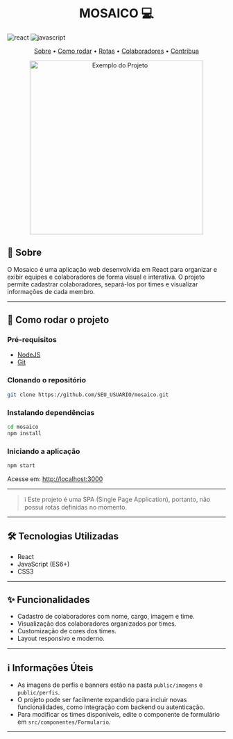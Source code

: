 [JAVASCRIPT__BADGE]: https://img.shields.io/badge/Javascript-000?style=for-the-badge&logo=javascript
[REACT__BADGE]: https://img.shields.io/badge/React-005CFE?style=for-the-badge&logo=react

<h1 align="center" style="font-weight: bold;">MOSAICO 💻</h1>

![react][REACT__BADGE]
![javascript][JAVASCRIPT__BADGE]

<p align="center">
 <a href="#sobre">Sobre</a> • 
 <a href="#inicio">Como rodar</a> • 
 <a href="#rotas">Rotas</a> •
 <a href="#colaboradores">Colaboradores</a> •
 <a href="#contribua">Contribua</a>
</p>

<p align="center">
    <img src="../.github/example.png" alt="Exemplo do Projeto" width="400px">
</p>

<h2 id="sobre">📌 Sobre</h2>

O Mosaico é uma aplicação web desenvolvida em React para organizar e exibir equipes e colaboradores de forma visual e interativa. O projeto permite cadastrar colaboradores, separá-los por times e visualizar informações de cada membro.

---

<h2 id="inicio">🚀 Como rodar o projeto</h2>

<h3>Pré-requisitos</h3>

- [NodeJS](https://nodejs.org/)
- [Git](https://git-scm.com/)

<h3>Clonando o repositório</h3>

```bash
git clone https://github.com/SEU_USUARIO/mosaico.git
```

<h3>Instalando dependências</h3>

```bash
cd mosaico
npm install
```

<h3>Iniciando a aplicação</h3>

```bash
npm start
```

Acesse em: [http://localhost:3000](http://localhost:3000)

---

<!-- Removendo a seção de rotas e adicionando observação sobre SPA -->

> ℹ️ Este projeto é uma SPA (Single Page Application), portanto, não possui rotas definidas no momento.

---

## 🛠️ Tecnologias Utilizadas

- React
- JavaScript (ES6+)
- CSS3

---

## ✨ Funcionalidades

- Cadastro de colaboradores com nome, cargo, imagem e time.
- Visualização dos colaboradores organizados por times.
- Customização de cores dos times.
- Layout responsivo e moderno.

---

## ℹ️ Informações Úteis

- As imagens de perfis e banners estão na pasta `public/imagens` e `public/perfis`.
- O projeto pode ser facilmente expandido para incluir novas funcionalidades, como integração com backend ou autenticação.
- Para modificar os times disponíveis, edite o componente de formulário em `src/componentes/Formulario`.

---
